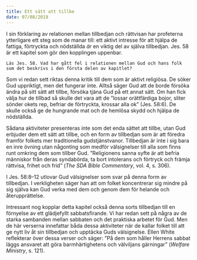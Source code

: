 ```yaml
---
title: Ett sätt att tillbe
date: 07/08/2019
---
```


I sin förklaring av relationen mellan tillbedjan och rättvisan har profeterna ytterligare ett steg som de manar till: ett aktivt intresse för att hjälpa de fattiga, förtryckta och nödställda _är_ en viktig del av själva tillbedjan. Jes. 58 är ett kapitel som gör den kopplingen uppenbar.

`Läs Jes. 58. Vad har gått fel i relationen mellan Gud och hans folk som det beskrivs i den första delen av kapitlet?`

Som vi redan sett riktas denna kritik till dem som är aktivt religiösa. De söker Gud uppriktigt, men det fungerar inte. Alltså säger Gud att de borde försöka ändra på sitt sätt att tillbe, försöka tjäna Gud på ett annat sätt. Om han fick välja hur de tillbad så skulle det vara att de ”lossar orättfärdiga bojor, sliter sönder okets rep, befriar de förtryckta, krossar alla ok” (Jes. 58:6). De skulle också ge de hungrande mat och de hemlösa skydd och hjälpa de nödställda.

Sådana aktiviteter presenteras inte som det enda sättet att tillbe, utan Gud erbjuder dem ett sätt att tillbe, och en form av tillbedjan som är att föredra framför folkets mer traditionella gudstjänstvanor. Tillbedjan är inte i sig bara en inre övning utan någonting som medför välsignelser till alla som finns runt omkring dem som tillber Gud. ”Religionens sanna syfte är att befria människor från deras syndabörda, ta bort intolerans och förtryck och främja rättvisa, frihet och frid” (_The_ _SDA Bible Commentary_, vol. 4, s. 306).

I Jes. 58:8–12 utlovar Gud välsignelser som svar på denna form av tillbedjan. I verkligheten säger han att om folket koncentrerar sig mindre på sig själva kan Gud verka med dem och genom dem för helande och återupprättelse.

Intressant nog kopplar detta kapitel också denna sorts tillbedjan till en förnyelse av ett glädjefyllt sabbatsfirande. Vi har redan sett på några av de starka sambanden mellan sabbaten och det praktiska arbetet för Gud. Men de här verserna innefattar båda dessa aktiviteter när de kallar folket till att ge nytt liv åt sin tillbedjan och upptäcka Guds välsignelse. Ellen White reflekterar över dessa verser och säger: ”På dem som håller Herrens sabbat läggs ansvaret att göra barmhärtighetens och välviljans gärningar” (_Welfare Ministry_, s. 121).